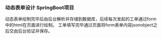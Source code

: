 ### 动态表单设计 SpringBoot项目
动态表单绘制完毕后由后台解析并存储到数据库，后续每次发起的工单通过form中的html在页面进行绘制。
工单填写完毕通过页面将form表单内容jsonobject之后交由后台验证并保存。
